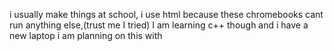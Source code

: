 i usually make things at school, i use html because these chromebooks cant run anything else,(trust me I tried) I am learning c++ though and i have a new laptop i am planning on this with

<!---
raychlcodemakerr/raychlcodemakerr is a ✨ special ✨ repository because its `README.md` (this file) appears on your GitHub profile.
You can click the Preview link to take a look at your changes.
--->
